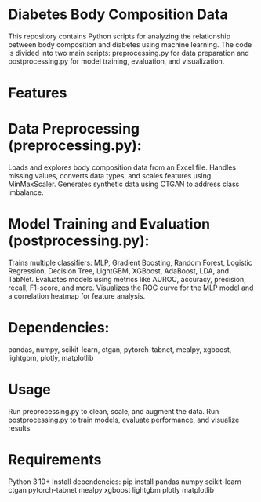 # Diabetes Body Composition Data

This repository contains Python scripts for analyzing the relationship between body composition and diabetes using machine learning. The code is divided into two main scripts: preprocessing.py for data preparation and postprocessing.py for model training, evaluation, and visualization.


# Features

# Data Preprocessing (preprocessing.py):
Loads and explores body composition data from an Excel file.
Handles missing values, converts data types, and scales features using MinMaxScaler.
Generates synthetic data using CTGAN to address class imbalance.


# Model Training and Evaluation (postprocessing.py):
Trains multiple classifiers: MLP, Gradient Boosting, Random Forest, Logistic Regression, Decision Tree, LightGBM, XGBoost, AdaBoost, LDA, and TabNet.
Evaluates models using metrics like AUROC, accuracy, precision, recall, F1-score, and more.
Visualizes the ROC curve for the MLP model and a correlation heatmap for feature analysis.


# Dependencies:
pandas, numpy, scikit-learn, ctgan, pytorch-tabnet, mealpy, xgboost, lightgbm, plotly, matplotlib



# Usage

Run preprocessing.py to clean, scale, and augment the data.
Run postprocessing.py to train models, evaluate performance, and visualize results.

# Requirements

Python 3.10+
Install dependencies: pip install pandas numpy scikit-learn ctgan pytorch-tabnet mealpy xgboost lightgbm plotly matplotlib


